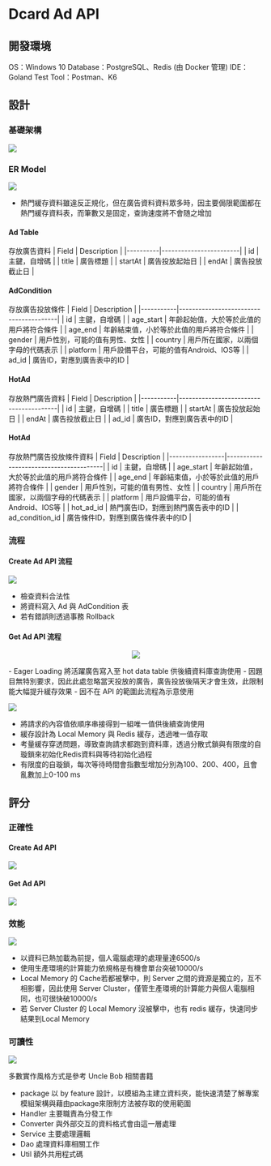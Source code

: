 # Dcard Ad API

## 開發環境
OS：Windows 10
Database：PostgreSQL、Redis (由 Docker 管理)
IDE：Goland
Test Tool：Postman、K6

## 設計
### 基礎架構
![](https://drive.google.com/u/2/uc?id=1BrIZw3UwW3FRL8eU_FvTH2DHUpOlvQAK&export=download)
### ER Model
![](https://drive.google.com/u/2/uc?id=1w4b1ztXmgL8KP7mh-rYxCmAmJhJ05OSD&export=download)
- 熱門緩存資料雖違反正規化，但在廣告資料資料眾多時，因主要侷限範圍都在熱門緩存資料表，而筆數又是固定，查詢速度將不會随之增加

#### Ad Table
存放廣告資料
| Field    | Description            |
|----------|------------------------|
| id       | 主鍵，自增碼            |
| title    | 廣告標題 |
| startAt  | 廣告投放起始日 |
| endAt    | 廣告投放截止日 |

#### AdCondition
存放廣告投放條件
| Field     | Description                            |
|-----------|----------------------------------------|
| id        | 主鍵，自增碼                          |
| age_start | 年齡起始值，大於等於此值的用戶將符合條件 |
| age_end   | 年齡結束值，小於等於此值的用戶將符合條件 |
| gender    | 用戶性別，可能的值有男性、女性   |
| country   | 用戶所在國家，以兩個字母的代碼表示       |
| platform  | 用戶設備平台，可能的值有Android、IOS等  |
| ad_id     | 廣告ID，對應到廣告表中的ID               |

#### HotAd
存放熱門廣告資料
| Field     | Description                            |
|-----------|----------------------------------------|
| id        | 主鍵，自增碼                          |
| title     | 廣告標題                               |
| startAt   | 廣告投放起始日                         |
| endAt     | 廣告投放截止日                         |
| ad_id     | 廣告ID，對應到廣告表中的ID            |

#### HotAd
存放熱門廣告投放條件資料
| Field           | Description                            |
|-----------------|----------------------------------------|
| id              | 主鍵，自增碼                          |
| age_start       | 年齡起始值，大於等於此值的用戶將符合條件 |
| age_end         | 年齡結束值，小於等於此值的用戶將符合條件 |
| gender          | 用戶性別，可能的值有男性、女性   |
| country         | 用戶所在國家，以兩個字母的代碼表示       |
| platform        | 用戶設備平台，可能的值有Android、IOS等  |
| hot_ad_id       | 熱門廣告ID，對應到熱門廣告表中的ID       |
| ad_condition_id | 廣告條件ID，對應到廣告條件表中的ID       |


### 流程
#### Create Ad API 流程
![](https://drive.google.com/u/2/uc?id=14mH75y8GhZ7yUPkL5iPT2SSE_50yLcWP&export=download)
- 檢查資料合法性
- 將資料寫入 Ad 與  AdCondition 表
- 若有錯誤則透過事務 Rollback
#### Get Ad API 流程
<p align="center">
    <img src="https://drive.google.com/u/2/uc?id=1N0rsANCv-qSmgTzkoI0LiwugCATkca3R&export=download" />
</p>
- Eager Loading 將活躍廣告寫入至 hot data table 供後續資料庫查詢使用
- 因題目無特別要求，因此此處忽略當天投放的廣告，廣告投放後隔天才會生效，此限制能大幅提升緩存效果
- 因不在 API 的範圍此流程為示意使用

![](https://drive.google.com/u/2/uc?id=1Gjsjsqsc5qafWmcReNUMRDQgzQiXJqC6&export=download)
- 將請求的內容值依順序串接得到一組唯一值供後續查詢使用
- 緩存設計為 Local Memory 與 Redis 緩存，透過唯一值存取
- 考量緩存穿透問題，導致查詢請求都跑到資料庫，透過分散式鎖與有限度的自璇鎖來初始化Redis資料與等待初始化過程
- 有限度的自璇鎖，每次等待時間會指數型增加分別為100、200、400，且會亂數加上0-100 ms

## 評分
### 正確性
#### Create Ad API
![](https://drive.google.com/u/2/uc?id=1-pHxbc3RTxw7gkE_gMajbxzqsNYGpK4Y&export=download)

#### Get Ad API
![](https://drive.google.com/u/2/uc?id=1XiKziJ1ZjAXyIEDq0IRWTTK3TTLk8EF4&export=download)

### 效能
![](https://drive.google.com/u/2/uc?id=1QJ0NhvC9rVzvBMOTSc6eFeweoddzr9WQ&export=download)
- 以資料已熱加載為前提，個人電腦處理的處理量達6500/s
- 使用生產環境的計算能力依規格是有機會單台突破10000/s
- Local Memory 的 Cache若都被擊中，則 Server 之間的資源是獨立的，互不相影響，因此使用 Server Cluster，僅管生產環境的計算能力與個人電腦相同，也可很快破10000/s
- 若 Server Cluster 的 Local Memory 沒被擊中，也有 redis 緩存，快速同步結果到Local Memory

### 可讀性
![](https://drive.google.com/u/2/uc?id=1zK3B142B8vftbr0p1A85Rd6o6CTMqvKN&export=download)

多數實作風格方式是參考 Uncle Bob 相關書籍
- package 以 by feature 設計，以模組為主建立資料夾，能快速清楚了解專案模組架構與藉由package來限制方法被存取的使用範圍
- Handler 主要職責為分發工作
- Converter 與外部交互的資料格式會由這一層處理
- Service 主要處理邏輯
- Dao 處理資料庫相關工作
- Util 額外共用程式碼

